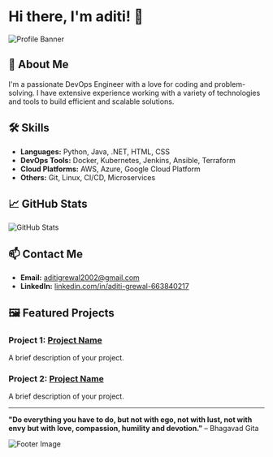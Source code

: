 # Hi there, I'm aditi! 👋

![Profile Banner](https://your-image-url.com/banner.png)

## 🚀 About Me
I'm a passionate DevOps Engineer with a love for coding and problem-solving. I have extensive experience working with a variety of technologies and tools to build efficient and scalable solutions.

## 🛠️ Skills
- **Languages:** Python, Java, .NET, HTML, CSS
- **DevOps Tools:** Docker, Kubernetes, Jenkins, Ansible, Terraform
- **Cloud Platforms:** AWS, Azure, Google Cloud Platform
- **Others:** Git, Linux, CI/CD, Microservices

## 📈 GitHub Stats
![GitHub Stats](https://github-readme-stats.vercel.app/api?username=your-github-username&show_icons=true&theme=radical)

## 📫 Contact Me
- **Email:** [aditigrewal2002@gmail.com](mailto:your-email@example.com)
- **LinkedIn:** [linkedin.com/in/aditi-grewal-663840217](https://www.linkedin.com/in/your-linkedin-profile/)

## 🖼️ Featured Projects
### Project 1: [Project Name](https://github.com/your-github-username/project-1)
A brief description of your project.

### Project 2: [Project Name](https://github.com/your-github-username/project-2)
A brief description of your project.

---

**"Do everything you have to do, but not with ego, not with lust, not with envy but with love, compassion, humility and devotion."** – Bhagavad Gita

![Footer Image](https://your-image-url.com/footer.png)
